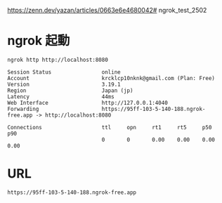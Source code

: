 https://zenn.dev/yazan/articles/0663e6e4680042# ngrok_test_2502

# ngrok 起動
``` ngrok http http://localhost:8080 ```

```
Session Status                online
Account                       krcklcp10nknk@gmail.com (Plan: Free)
Version                       3.19.1
Region                        Japan (jp)
Latency                       44ms
Web Interface                 http://127.0.0.1:4040
Forwarding                    https://95ff-103-5-140-188.ngrok-free.app -> http://localhost:8080

Connections                   ttl     opn     rt1     rt5     p50     p90
                              0       0       0.00    0.00    0.00    0.00
```

# URL
``` https://95ff-103-5-140-188.ngrok-free.app ```
